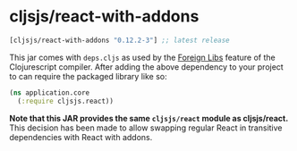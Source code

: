 # cljsjs/react-with-addons

[](dependency)
```clojure
[cljsjs/react-with-addons "0.12.2-3"] ;; latest release
```
[](/dependency)

This jar comes with `deps.cljs` as used by the [Foreign Libs][flibs] feature
of the Clojurescript compiler. After adding the above dependency to your project
to can require the packaged library like so:

```clojure
(ns application.core
  (:require cljsjs.react))
```

**Note that this JAR provides the same `cljsjs/react` module as
cljsjs/react.** This decision has been made to allow swapping regular
React in transitive dependencies with React with addons.

[flibs]: https://github.com/clojure/clojurescript/wiki/Foreign-Dependencies

